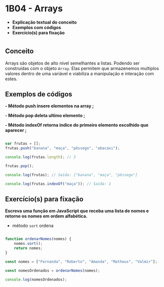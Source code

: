 # 1B04 -  Arrays 

- **Explicação textual do conceito**
- **Exemplos com códigos**
- **Exercício(s) para fixação**
  
#
## Conceito

Arrays são objetos de alto nível semelhantes a listas. Podendo ser construídas com o objeto `Array`.
Elas permitem que armazenemos multiplos valores dentro de uma variável e viabiliza a manipulação e interação com estes.


## Exemplos de códigos

**- Método push insere elementos na array ;**

**- Método pop deleta ultimo elemento ;**

**- Método indexOf retorna indice do primeiro elemento escolhido que aparecer ;**
```javascript

var frutas = [];
frutas.push("banana", "maça", "pêssego", "abacaxi");

console.log(frutas.length); // 3

frutas.pop();

console.log(frutas); // Saída: ["banana", "maça", "pêssego"]

console.log(frutas.indexOf("maça")); // Saída: 1
```


## Exercício(s) para fixação

**Escreva uma função em JavaScript que receba uma lista de nomes e retorne os nomes em ordem alfabética.**

- método `sort` ordena
```javascript

function ordenarNomes(nomes) {
    nomes.sort();
    return nomes;
}

const nomes = ["Fernanda", "Roberto", "Amanda", "Matheus", "Valmir"];

const nomesOrdenados = ordenarNomes(nomes);

console.log(nomesOrdenados);
```